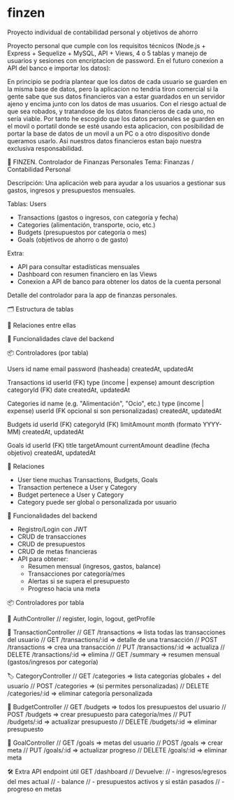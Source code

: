 # finzen
Proyecto individual de contabilidad personal y objetivos de ahorro

Proyecto personal que cumple con los requisitos técnicos (Node.js + Express + Sequelize + MySQL, API + Views, 4 o 5 tablas y manejo de usuarios y sesiones con encriptacion de password. En el futuro conexion a API del banco e importar los datos):

En principio se podria plantear que los datos de cada usuario se guarden en la misma base de datos, pero la aplicacion no tendria tiron comercial si la gente sabe que sus datos financieros van a estar guardados en un servidor ajeno y encima junto con los datos de mas usuarios. Con el riesgo actual de que sea robados, y tratandose de los datos financieros de cada uno, no sería viable. Por tanto he escogido que los datos personales se guarden en el movil o portatil donde se esté usando esta aplicacion, con posibilidad de portar la base de datos de un movil a un PC o a otro dispositivo donde queramos usarlo. Asi nuestros datos financieros estan bajo nuestra exclusiva responsabilidad.


💸 FINZEN. Controlador de Finanzas Personales
Tema: Finanzas / Contabilidad Personal

Descripción:
Una aplicación web para ayudar a los usuarios a gestionar sus gastos, ingresos y presupuestos mensuales.

Tablas:
Users
- Transactions (gastos o ingresos, con categoría y fecha)
- Categories (alimentación, transporte, ocio, etc.)
- Budgets (presupuestos por categoría o mes)
- Goals (objetivos de ahorro o de gasto)

Extra:
- API para consultar estadísticas mensuales
- Dashboard con resumen financiero en las Views
- Conexion a API de banco para obtener los datos de la cuenta personal

Detalle del controlador para la app de finanzas personales. 

🗂️ Estructura de tablas

🔁 Relaciones entre ellas

🧠 Funcionalidades clave del backend

📦 Controladores (por tabla)


Users
    id
    name
    email
    password (hasheada)
    createdAt, updatedAt

Transactions
    id
    userId (FK)
    type (income | expense)
    amount
    description
    categoryId (FK)
    date
    createdAt, updatedAt

Categories
    id
    name (e.g. "Alimentación", "Ocio", etc.)
    type (income | expense)
    userId (FK opcional si son personalizadas)
    createdAt, updatedAt

Budgets
    id
    userId (FK)
    categoryId (FK)
    limitAmount
    month (formato YYYY-MM)
    createdAt, updatedAt

Goals
    id
    userId (FK)
    title
    targetAmount
    currentAmount
    deadline (fecha objetivo)
    createdAt, updatedAt

🔁 Relaciones
- User tiene muchas Transactions, Budgets, Goals
- Transaction pertenece a User y Category
- Budget pertenece a User y Category
- Category puede ser global o personalizada por usuario

🧠 Funcionalidades del backend
- Registro/Login con JWT
- CRUD de transacciones
- CRUD de presupuestos
- CRUD de metas financieras
- API para obtener:
    - Resumen mensual (ingresos, gastos, balance)
    - Transacciones por categoría/mes
    - Alertas si se supera el presupuesto
    - Progreso hacia una meta

📦 Controladores por tabla

🔐 AuthController
// register, login, logout, getProfile

💸 TransactionController
// GET /transactions => lista todas las transacciones del usuario
// GET /transactions/:id => detalle de una transacción
// POST /transactions => crea una transacción
// PUT /transactions/:id => actualiza
// DELETE /transactions/:id => elimina
// GET /summary => resumen mensual (gastos/ingresos por categoría)

🏷️ CategoryController
// GET /categories => lista categorías globales + del usuario
// POST /categories => (si permites personalizadas)
// DELETE /categories/:id => eliminar categoría personalizada

🧾 BudgetController
// GET /budgets => todos los presupuestos del usuario
// POST /budgets => crear presupuesto para categoría/mes
// PUT /budgets/:id => actualizar presupuesto
// DELETE /budgets/:id => eliminar presupuesto

🎯 GoalController
// GET /goals => metas del usuario
// POST /goals => crear meta
// PUT /goals/:id => actualizar progreso
// DELETE /goals/:id => eliminar meta

🛠️ Extra API endpoint útil
GET /dashboard
// Devuelve:
// - ingresos/egresos del mes actual
// - balance
// - presupuestos activos y si están pasados
// - progreso en metas

